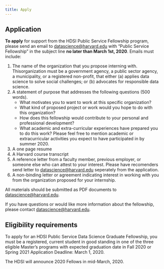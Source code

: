 ```yaml
---
title: Apply
---
```


## Application

**To apply** for support from the HDSI Public Service Fellowship program, please send an email to datascience@harvard.edu with “Public Service Fellowship” in the subject line **no later than March 1st, 2020**.  Emails must include:

1. The name of the organization that you propose interning with. Thisorganization must be a government agency, a public sector agency, a municipality, or a registered non-profit, that either (a) applies data science to solve social challenges; or (b) advocates for responsible data science.
2. A statement of purpose that addresses the following questions (500 words).
    - What motivates you to want to work at this specific organization?
    - What kind of proposed project or work would you hope to do with this organization?
    - How does this fellowship would contribute to your personal and professional development?
    - What academic and extra-curricular experiences have prepared you to do this work? Please feel free to mention academic or extracurricular activities you expect to have participated in by summer 2020.
3. A one page resume
4. A Harvard course transcript
5. A reference letter from a faculty member, previous employer, or someone else who can attest to your interest. Please have recomenders send letter to datascience@harvard.edu seperately from the application.
6. A non-binding letter or agreement indicating interest in working with you from the organization  proposed for your internship.

All materials should be submitted as PDF documents to datascience@harvard.edu.

If you have questions or would like more information about the fellowship, please contact datascience@harvard.edu.

## Eligibility requirements

To apply for an HDSI Public Service Data Science Graduate Fellowship, you must be a registered, current student in good standing in one of the three eligible Master’s programs with expected graduation date in Fall 2020 or Spring 2021
Application Deadline: March 1, 2020.

The HDSI will announce 2020 Fellows in mid-March, 2020.
